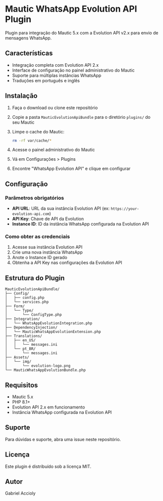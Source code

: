 # Mautic WhatsApp Evolution API Plugin

Plugin para integração do Mautic 5.x com a Evolution API v2.x para envio de mensagens WhatsApp.

## Características

- Integração completa com Evolution API 2.x
- Interface de configuração no painel administrativo do Mautic
- Suporte para múltiplas instâncias WhatsApp
- Traduções em português e inglês

## Instalação

1. Faça o download ou clone este repositório
2. Copie a pasta `MauticEvolutionApiBundle` para o diretório `plugins/` do seu Mautic
3. Limpe o cache do Mautic:

   ```bash
   rm -rf var/cache/*
   ```

4. Acesse o painel administrativo do Mautic
5. Vá em Configurações > Plugins
6. Encontre "WhatsApp Evolution API" e clique em configurar

## Configuração

### Parâmetros obrigatórios

- **API URL**: URL da sua instância Evolution API (ex: `https://your-evolution-api.com`)
- **API Key**: Chave de API da Evolution
- **Instance ID**: ID da instância WhatsApp configurada na Evolution API

### Como obter as credenciais

1. Acesse sua instância Evolution API
2. Crie uma nova instância WhatsApp
3. Anote o Instance ID gerado
4. Obtenha a API Key nas configurações da Evolution API

## Estrutura do Plugin

```text
MauticEvolutionApiBundle/
├── Config/
│   ├── config.php
│   └── services.php
├── Form/
│   └── Type/
│       └── ConfigType.php
├── Integration/
│   └── WhatsAppEvolutionIntegration.php
├── DependencyInjection/
│   └── MauticWhatsAppEvolutionExtension.php
├── Translations/
│   ├── en_US/
│   │   └── messages.ini
│   └── pt_BR/
│       └── messages.ini
├── Assets/
│   └── img/
│       └── evolution-logo.png
└── MauticWhatsAppEvolutionBundle.php
```

## Requisitos

- Mautic 5.x
- PHP 8.1+
- Evolution API 2.x em funcionamento
- Instância WhatsApp configurada na Evolution API

## Suporte

Para dúvidas e suporte, abra uma issue neste repositório.

## Licença

Este plugin é distribuído sob a licença MIT.

## Autor

Gabriel Accioly
